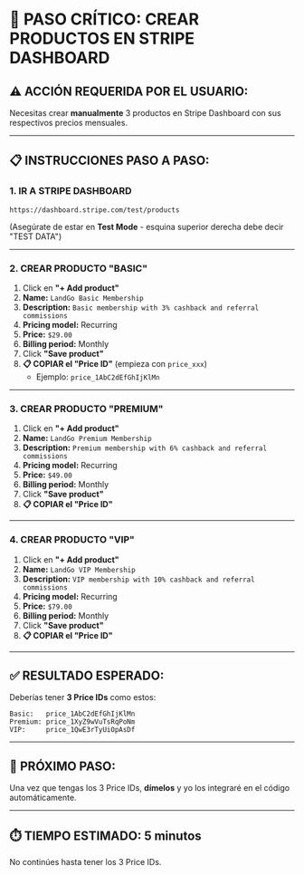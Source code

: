 # 🎯 PASO CRÍTICO: CREAR PRODUCTOS EN STRIPE DASHBOARD

## ⚠️ **ACCIÓN REQUERIDA POR EL USUARIO:**

Necesitas crear **manualmente** 3 productos en Stripe Dashboard con sus respectivos precios mensuales.

---

## 📋 **INSTRUCCIONES PASO A PASO:**

### **1. IR A STRIPE DASHBOARD**

```
https://dashboard.stripe.com/test/products
```

(Asegúrate de estar en **Test Mode** - esquina superior derecha debe decir "TEST DATA")

---

### **2. CREAR PRODUCTO "BASIC"**

1. Click en **"+ Add product"**
2. **Name:** `LandGo Basic Membership`
3. **Description:** `Basic membership with 3% cashback and referral commissions`
4. **Pricing model:** Recurring
5. **Price:** `$29.00`
6. **Billing period:** Monthly
7. Click **"Save product"**
8. **📋 COPIAR el "Price ID"** (empieza con `price_xxx`)
   - Ejemplo: `price_1AbC2dEfGhIjKlMn`

---

### **3. CREAR PRODUCTO "PREMIUM"**

1. Click en **"+ Add product"**
2. **Name:** `LandGo Premium Membership`
3. **Description:** `Premium membership with 6% cashback and referral commissions`
4. **Pricing model:** Recurring
5. **Price:** `$49.00`
6. **Billing period:** Monthly
7. Click **"Save product"**
8. **📋 COPIAR el "Price ID"**

---

### **4. CREAR PRODUCTO "VIP"**

1. Click en **"+ Add product"**
2. **Name:** `LandGo VIP Membership`
3. **Description:** `VIP membership with 10% cashback and referral commissions`
4. **Pricing model:** Recurring
5. **Price:** `$79.00`
6. **Billing period:** Monthly
7. Click **"Save product"**
8. **📋 COPIAR el "Price ID"**

---

## ✅ **RESULTADO ESPERADO:**

Deberías tener **3 Price IDs** como estos:

```
Basic:   price_1AbC2dEfGhIjKlMn
Premium: price_1XyZ9wVuTsRqPoNm
VIP:     price_1QwE3rTyUiOpAsDf
```

---

## 📝 **PRÓXIMO PASO:**

Una vez que tengas los 3 Price IDs, **dímelos** y yo los integraré en el código automáticamente.

---

## ⏱️ **TIEMPO ESTIMADO:** 5 minutos

No continúes hasta tener los 3 Price IDs.

